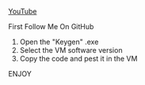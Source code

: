 [YouTube](https://www.youtube.com/channel/UCoKYn_QNeN2zP0Ac8PD1KKg)


First Follow Me On GitHub


1. Open the "Keygen" .exe
2. Select the VM software version
3. Copy the code and pest it in the VM 


ENJOY
